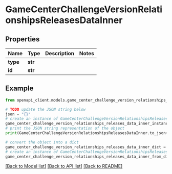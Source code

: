 # GameCenterChallengeVersionRelationshipsReleasesDataInner


## Properties

Name | Type | Description | Notes
------------ | ------------- | ------------- | -------------
**type** | **str** |  | 
**id** | **str** |  | 

## Example

```python
from openapi_client.models.game_center_challenge_version_relationships_releases_data_inner import GameCenterChallengeVersionRelationshipsReleasesDataInner

# TODO update the JSON string below
json = "{}"
# create an instance of GameCenterChallengeVersionRelationshipsReleasesDataInner from a JSON string
game_center_challenge_version_relationships_releases_data_inner_instance = GameCenterChallengeVersionRelationshipsReleasesDataInner.from_json(json)
# print the JSON string representation of the object
print(GameCenterChallengeVersionRelationshipsReleasesDataInner.to_json())

# convert the object into a dict
game_center_challenge_version_relationships_releases_data_inner_dict = game_center_challenge_version_relationships_releases_data_inner_instance.to_dict()
# create an instance of GameCenterChallengeVersionRelationshipsReleasesDataInner from a dict
game_center_challenge_version_relationships_releases_data_inner_from_dict = GameCenterChallengeVersionRelationshipsReleasesDataInner.from_dict(game_center_challenge_version_relationships_releases_data_inner_dict)
```
[[Back to Model list]](../README.md#documentation-for-models) [[Back to API list]](../README.md#documentation-for-api-endpoints) [[Back to README]](../README.md)



